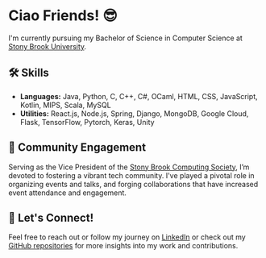 # Ciao Friends! 😎

I'm currently pursuing my Bachelor of Science in Computer Science at [Stony Brook University](https://www.stonybrook.edu/).

## 🛠 Skills 
- **Languages:** Java, Python, C, C++, C#, OCaml, HTML, CSS, JavaScript, Kotlin, MIPS, Scala, MySQL
- **Utilities:** React.js, Node.js, Spring, Django, MongoDB, Google Cloud, Flask, TensorFlow, Pytorch, Keras, Unity

## 👥 Community Engagement
Serving as the Vice President of the [Stony Brook Computing Society](#), I’m devoted to fostering a vibrant tech community. I've played a pivotal role in organizing events and talks, and forging collaborations that have increased event attendance and engagement.

## 🤝 Let's Connect!
Feel free to reach out or follow my journey on [LinkedIn](www.linkedin.com/in/riteeessshhh) or check out my [GitHub repositories](https://github.com/ritessshhh?tab=repositories) for more insights into my work and contributions.
